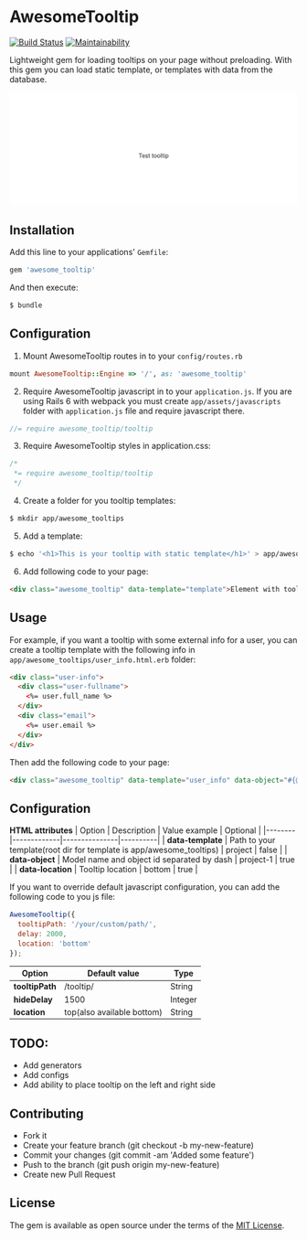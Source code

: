# AwesomeTooltip
[![Build Status](https://travis-ci.com/BogdanBusko/awesome_tooltip.svg?branch=master)](https://travis-ci.com/BogdanBusko/awesome_tooltip)
[![Maintainability](https://api.codeclimate.com/v1/badges/13a8f6106b17b50e9943/maintainability)](https://codeclimate.com/github/BogdanBusko/awesome_tooltip/maintainability)

Lightweight gem for loading tooltips on your page without preloading. With this gem you can load static template, or templates with data from the database.

[![](preview.gif)](https://awesometooltipdemoapp.herokuapp.com/)

## Installation
Add this line to your applications' `Gemfile`:

```ruby
gem 'awesome_tooltip'
```

And then execute:
```bash
$ bundle
```

## Configuration

1. Mount AwesomeTooltip routes in to your `config/routes.rb`
```ruby
mount AwesomeTooltip::Engine => '/', as: 'awesome_tooltip'
```

2. Require AwesomeTooltip javascript in to your `application.js`. If you are using Rails 6 with webpack you must create `app/assets/javascripts` folder with `application.js` file and require javascript there.
```javascript
//= require awesome_tooltip/tooltip
```

3. Require AwesomeTooltip styles in application.css:
```css
/*
 *= require awesome_tooltip/tooltip
 */
```

4. Create a folder for you tooltip templates:
```bash
$ mkdir app/awesome_tooltips
```

5. Add a template:
```bash
$ echo '<h1>This is your tooltip with static template</h1>' > app/awesome_tooltips/template.html.erb
```

6. Add following code to your page:
```html
<div class="awesome_tooltip" data-template="template">Element with tooltip</div>
```

## Usage
For example, if you want a tooltip with some external info for a user, you can create a tooltip template with the following info in `app/awesome_tooltips/user_info.html.erb` folder: 
```html
<div class="user-info">
  <div class="user-fullname">
    <%= user.full_name %>
  </div>
  <div class="email">
    <%= user.email %>
  </div>
</div>
``` 

Then add the following code to your page:
```html
<div class="awesome_tooltip" data-template="user_info" data-object="#{@user.class.name.downcase}-#{@user.id}"><%= @user.full_name %></div>
```

## Configuration
**HTML attributes**
| Option | Description | Value example | Optional |
|--------|-------------|---------------|----------|
| **data-template** | Path to your template(root dir for template is app/awesome_tooltips) | project | false |
| **data-object** | Model name and object id separated by dash | project-1 | true |
| **data-location** | Tooltip location | bottom | true |

If you want to override default javascript configuration, you can add the following code to you js file:
```javascript
AwesomeTooltip({
  tooltipPath: '/your/custom/path/',
  delay: 2000,
  location: 'bottom'
});
```

| Option | Default value | Type |
|--------|---------------|------|
| **tooltipPath** | /tooltip/ | String |
| **hideDelay** | 1500 | Integer |
| **location** | top(also available bottom) | String | 

## TODO:
  - Add generators
  - Add configs
  - Add ability to place tooltip on the left and right side

## Contributing
- Fork it
- Create your feature branch (git checkout -b my-new-feature)
- Commit your changes (git commit -am 'Added some feature')
- Push to the branch (git push origin my-new-feature)
- Create new Pull Request

## License
The gem is available as open source under the terms of the [MIT License](https://opensource.org/licenses/MIT).
